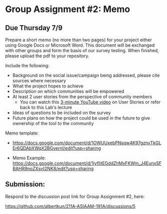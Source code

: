 # Group Assignment #2: Memo 
## Due Thursday 7/9

Prepare a short memo (no more than two pages) for your project either using Google Docs or Microsoft Word. This document will be exchanged with other groups and form the basis of our survey testing. When finished, please upload the pdf to your repository.

Include the following:
- Background on the social issue/campaign being addressed, please cite sources where necessary
- What the project hopes to achieve
- Description on which communities will be empowered
- At least 2 user stories from the perspective of community members
  - You can watch this [3-minute YouTube video](https://www.youtube.com/watch?v=tKSUokG3Y0w) on User Stories or refer back to this Lab's lecture
- Ideas of questions to be included on the survey
- Future plans on how the project could be used in the future to give ownership of the tool to the community

Memo template:
- https://docs.google.com/document/d/1OWUUxebPNsqw4K97gznvTkGLEr6QDAbXWqX2BGvernI/edit?usp=sharing

- Memo Example:
https://docs.google.com/document/d/1jyfIitEGddZhMxFKWm_J4EunxSFBAHR9noZXsvt2NK8/edit?usp=sharing

## Submission:
Respond to the discussion post link for Group Assignment #2, here:

https://github.com/albertkun/211A-ASIAAM-191A/discussions/5
